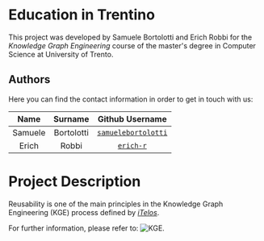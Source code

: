 # Education in Trentino
This project was developed by Samuele Bortolotti and Erich Robbi for the *Knowledge Graph Engineering* course of the master's degree in Computer Science at University of Trento.

## Authors
Here you can find the contact information in order to get in touch with us:

|  Name    |  Surname   | Github Username                                             |
| :------: | :--------: | :---------------------------------------------------------: |
| Samuele  | Bortolotti | [`samuelebortolotti`](https://github.com/samuelebortolotti) |
| Erich    | Robbi      | [`erich-r`](https://github.com/erich-r)                     |

# Project Description
Reusability is one of the main principles in the Knowledge Graph Engineering (KGE) process
defined by [*iTelos*](https://doi.org/10.48550/ARXIV.2105.09418). 

For further information, please refer to: ![KGE](https://samuelebortolotti.github.io/Education-Trentino/).